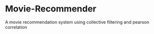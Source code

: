 # Movie-Recommender
A movie recommendation system using collective filtering and pearson correlation
